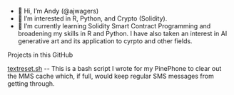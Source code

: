 - 👋 Hi, I’m Andy (@ajwagers)
- 👀 I’m interested in R, Python, and Crypto (Solidity).
- 🌱 I’m currently learning Solidity Smart Contract Programming and broadening my skills in R and Python.  I have also taken an interest in AI generative art and its application to cyrpto and other fields.

Projects in this GitHub

[textreset.sh](../ajwagers/textreset.sh) -- This is a bash script I wrote for my PinePhone to clear out the MMS cache which, if full, would keep regular SMS messages from getting through.

<!---
ajwagers/ajwagers is a ✨ special ✨ repository because its `README.md` (this file) appears on your GitHub profile.
You can click the Preview link to take a look at your changes.
--->

